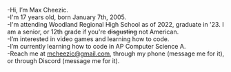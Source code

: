 -Hi, I’m Max Cheezic. <br>
-I'm 17 years old, born January 7th, 2005. <br>
-I'm attending Woodland Regional High School as of 2022, graduate in '23. I am a senior, or 12th grade if you're <strike>disgusting</strike> not American.<br>
-I’m interested in video games and learning how to code.<br>
-I’m currently learning how to code in AP Computer Science A.<br>
-Reach me at mcheezic@gmail.com, through my phone (message me for it), or through Discord (message me for it). <br>

<!---
MaxCheezic/MaxCheezic is a ✨ special ✨ repository because its `README.md` (this file) appears on your GitHub profile.
You can click the Preview link to take a look at your changes.
--->
